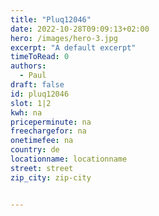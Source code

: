 ```yaml
---
title: "Pluq12046"
date: 2022-10-28T09:09:13+02:00
hero: /images/hero-3.jpg
excerpt: "A default excerpt"
timeToRead: 0
authors:
  - Paul
draft: false
id: pluq12046
slot: 1|2
kwh: na
priceperminute: na
freechargefor: na
onetimefee: na
country: de
locationname: locationname
street: street
zip_city: zip-city


---
```

